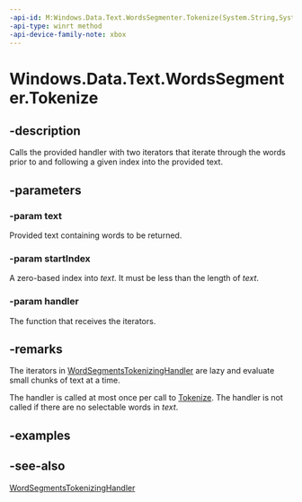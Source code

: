 ```yaml
---
-api-id: M:Windows.Data.Text.WordsSegmenter.Tokenize(System.String,System.UInt32,Windows.Data.Text.WordSegmentsTokenizingHandler)
-api-type: winrt method
-api-device-family-note: xbox
---
```


<!-- Method syntax
public void Tokenize(System.String text, System.UInt32 startIndex, Windows.Data.Text.WordSegmentsTokenizingHandler handler)
-->

# Windows.Data.Text.WordsSegmenter.Tokenize

## -description
Calls the provided handler with two iterators that iterate through the words prior to and following a given index into the provided text.

## -parameters
### -param text
Provided text containing words to be returned.

### -param startIndex
A zero-based index into *text*. It must be less than the length of *text*.

### -param handler
The function that receives the iterators.

## -remarks
The iterators in [WordSegmentsTokenizingHandler](wordsegmentstokenizinghandler.md) are lazy and evaluate small chunks of text at a time.

The handler is called at most once per call to [Tokenize](wordssegmenter_tokenize.md). The handler is not called if there are no selectable words in *text*.

## -examples

## -see-also
[WordSegmentsTokenizingHandler](wordsegmentstokenizinghandler.md)